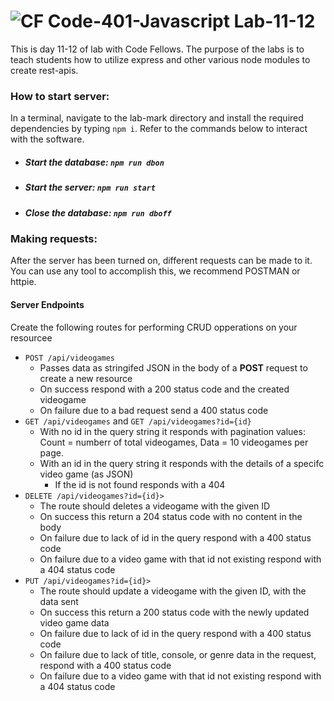 ![CF](https://camo.githubusercontent.com/70edab54bba80edb7493cad3135e9606781cbb6b/687474703a2f2f692e696d6775722e636f6d2f377635415363382e706e67) Code-401-Javascript Lab-11-12
===
This is day 11-12 of lab with Code Fellows. The purpose of the labs is to teach students how to utilize express and other various node modules to create rest-apis.
### How to start server:
In a terminal, navigate to the lab-mark directory and install the required dependencies by typing `npm i`. Refer to the commands below to interact with the software.
* ##### Start the database: `npm run dbon`
* ##### Start the server: `npm run start`
* ##### Close the database: `npm run dboff`
### Making requests:
After the server has been turned on, different requests can be made to it. You can use any tool to accomplish this, we recommend POSTMAN or httpie.
#### Server Endpoints
Create the following routes for performing CRUD opperations on your resourcee
* `POST /api/videogames`
  * Passes data as stringifed JSON in the body of a **POST** request to create a new resource
  * On success respond with a 200 status code and the created videogame
  * On failure due to a bad request send a 400 status code
* `GET /api/videogames` and `GET /api/videogames?id={id}`
  * With no id in the query string it responds with pagination values: Count = numberr of total videogames, Data = 10 videogames per page.
  * With an id in the query string it responds with the details of a specifc video game (as JSON)
    * If the id is not found responds with a 404
* `DELETE /api/videogames?id={id}>`
  * The route should deletes a videogame with the given ID
  * On success this return a 204 status code with no content in the body
  * On failure due to lack of id in the query respond with a 400 status code
  * On failure due to a video game with that id not existing respond with a 404 status code
* `PUT /api/videogames?id={id}>`
  * The route should update a videogame with the given ID, with the data sent
  * On success this return a 200 status code with the newly updated video game data
  * On failure due to lack of id in the query respond with a 400 status code
  * On failure due to lack of title, console, or genre data in the request, respond with a 400 status code
  * On failure due to a video game with that id not existing respond with a 404 status code
